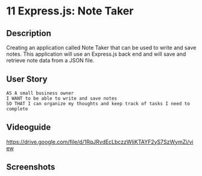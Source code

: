 # 11 Express.js: Note Taker

## Description

Creating an application called Note Taker that can be used to write and save notes. This application will use an Express.js back end and will save and retrieve note data from a JSON file.



## User Story

```
AS A small business owner
I WANT to be able to write and save notes
SO THAT I can organize my thoughts and keep track of tasks I need to complete
```

## Videoguide

https://drive.google.com/file/d/1RqJRvdEcLbczzWIjKTAYF2yS7SzWymZi/view

## Screenshots

